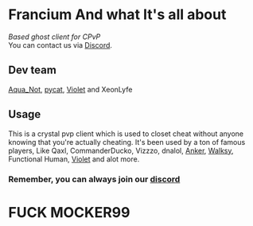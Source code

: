 # Francium And what It's all about

*Based ghost client for CPvP*   
You can contact us via [Discord](https://discord.gg/franciumcf).

## Dev team
[Aqua_Not](https://github.com/AquaNot), [pycat](https://github.com/pycatmc), [Violet](https://github.com/psychologists) and XeonLyfe

## Usage

This is a crystal pvp client which is used to closet cheat without anyone knowing that you're actually cheating.
It's been used by a ton of famous players, Like Qaxl, CommanderDucko, Vizzzo, dnalol, [Anker](https://github.com/AnkerFung), [Walksy](https://github.com/walksy), Functional Human, [Violet](https://github.com/psychologists) and alot more.

### Remember, you can always join our [discord](https://discord.gg/franciumcf)

# FUCK MOCKER99
